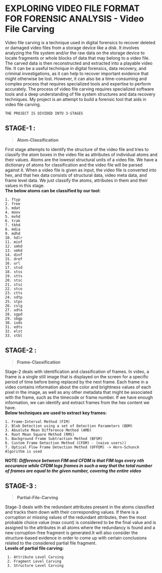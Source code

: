 # EXPLORING VIDEO FILE FORMAT FOR FORENSIC ANALYSIS - Video File Carving
Video file carving is a technique used in digital forensics to recover deleted or damaged video files from a storage device like a disk. It involves analyzing the file system and/or the raw data on the storage device to locate fragments or whole blocks of data that may belong to a video file. The carved data is then reconstructed and extracted into a playable video file. It can be a useful technique in digital forensics, data recovery, and criminal investigations, as it can help to recover important evidence that might otherwise be lost. However, it can also be a time-consuming and complex process that requires specialized tools and expertise to perform accurately. The process of video file carving requires specialized software tools and a deep understanding of file system structures and data recovery techniques. My project is an attempt to build a forensic tool that aids in video file carving. <br />
 ``` 
THE PROJECT IS DIVIDED INTO 3-STAGES
```
## STAGE-1 : 
> **Atom-Classification**

First stage attempts to identify the structure of the video file and tries to classify the atom boxes in the video file as attributes of individual atoms and their values. Atoms are the lowesst structural units of a video file. We have a dictionary of atoms for classification and the video file will be parsed against it. When a video file is given as input, the video file is converted into hex, and that hex data consists of structural data, video meta data, and frame level data. We just classify the atoms, attributes in them and their values in this stage.<br />
**The below atoms can be classified by our tool:**

```
1. ftyp
2. free
3. mdat
4. moov
5. mvhd
6. trak
7. tkhd 
8. mdia
9. mdhd
10. hdlr
11. minf
12. smhd
13. vmhd
14. dinf
15. dref
16. url
17. stsd
18. stss
19. stts
20. stsc
21. stsz
22. stco
23. ctts
24. sdtp
25. stps
26. cslg
27. udta
28. sgpd
29. sbgp
30. iods
31. edts
32. elst
33. stbl
```

## STAGE-2 : 
> **Frame-Classification**

Stage-2 deals with identification and classification of frames. In video, a frame is a single still image that is displayed on the screen for a specific period of time before being replaced by the next frame. Each frame in a video contains information about the color and brightness values of each pixel in the image, as well as any other metadata that might be associated with the frame, such as the timecode or frame number. If we have enough information, we can identify and extract frames from the hex content we have. <br /> 
**Below techniques are used to extract key frames:**
```
1. Frame-Interval Method (FIM)
2. Blob Detection using a set of Detection Parameters (BDM)
3. Absolute Mean Difference Method (AMD)
4. Root Mean Square Method (RMS)
5. Background Frame Subtraction Method (BFSM)
6. Custom Frame Detection Method (CFDM) - (naive users))
7. Optical Flow Frame Detection Method (OFFDM) -> Horn-Schunck Algorithm is used
 ```
 **NOTE: _Difference between FIM and CFDM is that FIM logs every nth occurance while CFDM logs frames in such a way that the total number of frames are equal to the given number, covering the entire video_**

## STAGE-3 : 
> **Partial-File-Carving**

Stage-3 deals with the redundant attributes present in the atoms classified and tracks them down with their corresponding values. If there is a corruption or missing values of the redundant attributes, then the most probable choice value (max count) is considered to be the final value and is assigned to the attributes in all atoms where the redundancy is found and a new corruption-free fragment is generated.It will also consider the structure-based evidence in order to come up with certain conclusions related to the considered partial file fragment. <br />
**Levels of partial file carving:**
```
 1. Attribute Level Carving
 2. Fragment Level Carving
 3. Structure Level Carving

```
